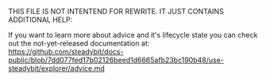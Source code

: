 THIS FILE IS NOT INTENTEND FOR REWRITE. IT JUST CONTAINS ADDITIONAL HELP:

If you want to learn more about advice and it's lifecycle state you can check out the not-yet-released documentation at: https://github.com/steadybit/docs-public/blob/7dd077fed17b02126beed1d6665afb23bc190b48/use-steadybit/explorer/advice.md